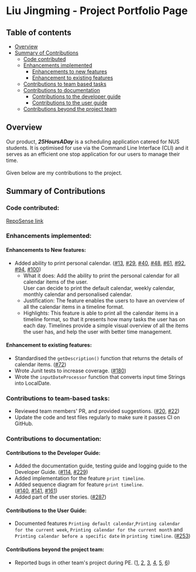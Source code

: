 # Liu Jingming - Project Portfolio Page
## Table of contents
* [Overview](#overview)
* [Summary of Contributions](#summary-of-contributions)
  * [Code contributed](#code-contributed)
  * [Enhancements implemented](#enhancements-implemented)
    * [Enhancements to new features](#enhancements-to-new-features)
    * [Enhancement to existing features](#enhancement-to-existing-features)
  * [Contributions to team based tasks](#contributions-to-team-based-tasks)
  * [Contributions to documentation](#contributions-to-documentation)
    * [Contributions to the developer guide](#contributions-to-the-developer-guide)
    * [Contributions to the user guide](#contributions-to-the-user-guide)
  * [Contributions beyond the project team](#contributions-beyond-the-project-team)
    
## Overview
Our product, **_25HoursADay_** is a scheduling application catered for NUS students. 
It is optimised for use via the Command Line Interface (CLI) and it serves as an efficient one stop application for our users to manage their time. <br/>
<br/>
Given below are my contributions to the project. <br/>

## Summary of Contributions
### Code contributed:
[RepoSense link](https://nus-cs2113-ay2021s1.github.io/tp-dashboard/#breakdown=true&search=Jingming517)
### Enhancements implemented:
#### Enhancements to New features:
* Added ability to print personal calendar.
 ([\#13](https://github.com/AY2021S1-CS2113T-T12-2/tp/pull/13),
  [\#29](https://github.com/AY2021S1-CS2113T-T12-2/tp/pull/29),
  [\#40](https://github.com/AY2021S1-CS2113T-T12-2/tp/pull/40),
  [\#48](https://github.com/AY2021S1-CS2113T-T12-2/tp/pull/48),
  [\#61](https://github.com/AY2021S1-CS2113T-T12-2/tp/pull/61),
  [\#92](https://github.com/AY2021S1-CS2113T-T12-2/tp/pull/92),
  [\#94](https://github.com/AY2021S1-CS2113T-T12-2/tp/pull/94),
  [\#100](https://github.com/AY2021S1-CS2113T-T12-2/tp/pull/100))
  * What it does: Add the ability to print the personal calendar for all calendar items of the user.  
                  User can decide to print the default calendar, weekly calendar, 
                  monthly calendar and personalised calendar.  
  * Justification: The feature enables the users to have an overview of all the calendar items in a timeline format.
  * Highlights: This feature is able to print all the calendar items in a timeline format, so that it presents 
  how many tasks the user has on each day. Timelines provide a simple visual overview of all the items the user
  has, and help the user with better time management.

#### Enhancement to existing features:
* Standardised the `getDescription()` function that returns the details of calendar items.
  ([\#72](https://github.com/AY2021S1-CS2113T-T12-2/tp/pull/72))
* Wrote Junit tests to increase coverage.
  ([\#180](https://github.com/AY2021S1-CS2113T-T12-2/tp/pull/180))
* Wrote the `inputDateProcessor` function that converts input time Strings into LocalDate.

### Contributions to team-based tasks:
* Reviewed team members' PR, and provided suggestions.
  ([\#20](https://github.com/AY2021S1-CS2113T-T12-2/tp/pull/20),
   [\#22](https://github.com/AY2021S1-CS2113T-T12-2/tp/pull/22))
* Update the code and test files regularly to make sure it passes CI on GitHub.


### Contributions to documentation:
#### Contributions to the Developer Guide:
* Added the documentation guide, testing guide and logging guide to the Developer Guide.
  ([\#114](https://github.com/AY2021S1-CS2113T-T12-2/tp/pull/114),
   [\#229](https://github.com/AY2021S1-CS2113T-T12-2/tp/pull/229))
* Added implementation for the feature `print timeline`.
* Added sequence diagram for feature `print timeline`.  
  ([\#140](https://github.com/AY2021S1-CS2113T-T12-2/tp/pull/140),
   [\#141](https://github.com/AY2021S1-CS2113T-T12-2/tp/pull/141),
   [\#161](https://github.com/AY2021S1-CS2113T-T12-2/tp/pull/161))
* Added part of the user stories.
  ([\#287](https://github.com/AY2021S1-CS2113T-T12-2/tp/pull/287))
   
#### Contributions to the User Guide:
* Documented features `Printing default calendar`,`Printing calendar for the current week`,
`Printing calendar for the current month` and `Printing calendar before a specific date` 
  in `printing timeline`.
  ([\#253](https://github.com/AY2021S1-CS2113T-T12-2/tp/pull/253))
#### Contributions beyond the project team:
* Reported bugs in other team's project during PE.
    ([1](https://github.com/Jingming517/ped/issues/1),
     [2](https://github.com/Jingming517/ped/issues/2),
     [3](https://github.com/Jingming517/ped/issues/3),
     [4](https://github.com/Jingming517/ped/issues/4),
     [5](https://github.com/Jingming517/ped/issues/5),
     [6](https://github.com/Jingming517/ped/issues/6))

